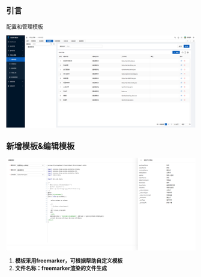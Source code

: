 ## 引言

配置和管理模板

![#](resource\templateIndex.png)

## 新增模板&编辑模板

![#](resource\templateAdd.png)

1. **模板采用freemarker，可根据帮助自定义模板**
2. **文件名称：freemarker渲染的文件生成**

